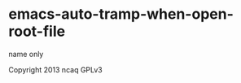 emacs-auto-tramp-when-open-root-file
====================================

name only

Copyright 2013 ncaq
GPLv3